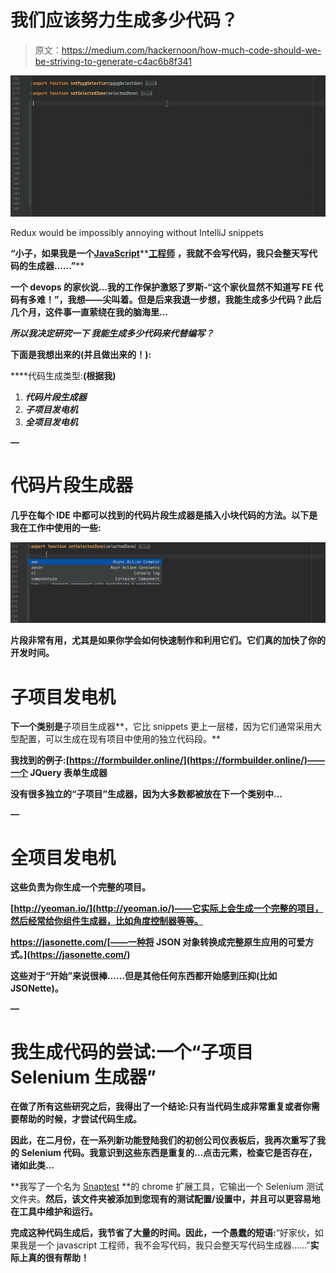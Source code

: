 # 我们应该努力生成多少代码？

> 原文：<https://medium.com/hackernoon/how-much-code-should-we-be-striving-to-generate-c4ac6b8f341>

![](img/5ec2f9518e26b8e1c40915632141eb0f.png)

Redux would be impossibly annoying without IntelliJ snippets

**“小子，如果我是一个**[**JavaScript**](https://hackernoon.com/tagged/javascript)**[**工程师**](https://hackernoon.com/tagged/engineer) **，我就不会写代码，我只会整天写代码的生成器……”****

**一个 devops 的家伙说…我的工作保护激怒了罗斯-“这个家伙显然不知道写 FE 代码有多难！”，我想——尖叫着。但是后来我退一步想，我能生成多少代码？此后几个月，这件事一直萦绕在我的脑海里…**

***所以我决定研究一下* ***我能生成多少代码来代替编写？*****

**下面是我想出来的(并且做出来的！):**

****代码生成类型:**(根据我)**

1.  ***代码片段生成器***
2.  ***子项目发电机***
3.  ***全项目发电机***

**—**

# ****代码片段生成器****

**几乎在每个 IDE 中都可以找到的代码片段生成器是插入小块代码的方法。以下是我在工作中使用的一些:**

**![](img/2b3b352e73c76bad90b807998e0fab5e.png)**

**片段非常有用，尤其是如果你学会如何快速制作和利用它们。它们真的加快了你的开发时间。**

# ****子项目发电机****

**下一个类别是**子项目生成器**，它比 snippets 更上一层楼，因为它们通常采用大型配置，可以生成在现有项目中使用的独立代码段。**

**我找到的例子:[https://formbuilder.online/](https://formbuilder.online/)——一个 JQuery 表单生成器**

**没有很多独立的“子项目”生成器，因为大多数都被放在下一个类别中…**

**—**

# **全项目发电机**

**这些负责为你生成一个完整的项目。**

**[http://yeoman.io/](http://yeoman.io/)——它实际上会生成一个完整的项目，然后经常给你组件生成器，比如角度控制器等等。**

**https://jasonette.com/[——一种将 JSON 对象转换成完整原生应用的可爱方式。](https://jasonette.com/)**

**这些对于“开始”来说很棒……但是其他任何东西都开始感到压抑(比如 JSONette)。**

**—**

# **我生成代码的尝试:一个“子项目 Selenium 生成器”**

**在做了所有这些研究之后，我得出了一个结论:**只有当代码生成非常重复或者你需要帮助的时候，才尝试代码生成。****

**因此，在二月份，在一系列新功能登陆我们的初创公司仪表板后，我再次重写了我的 Selenium 代码。我意识到这些东西是重复的…点击元素，检查它是否存在，诸如此类…**

**我写了一个名为 [Snaptest](https://www.snaptest.io) **的 chrome 扩展工具，它输出一个 Selenium 测试文件夹。**然后，该文件夹被添加到您现有的测试配置/设置中，并且可以更容易地在工具中维护和运行。**

**完成这种代码生成后，我节省了大量的时间。因此，一个愚蠢的短语:**“好家伙，如果我是一个 javascript 工程师，我不会写代码，我只会整天写代码生成器……”**实际上真的很有帮助！**